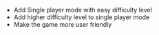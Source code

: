 * Add Single player mode with easy difficulty level
* Add higher difficulty level to single player mode
* Make the game more user friendly
